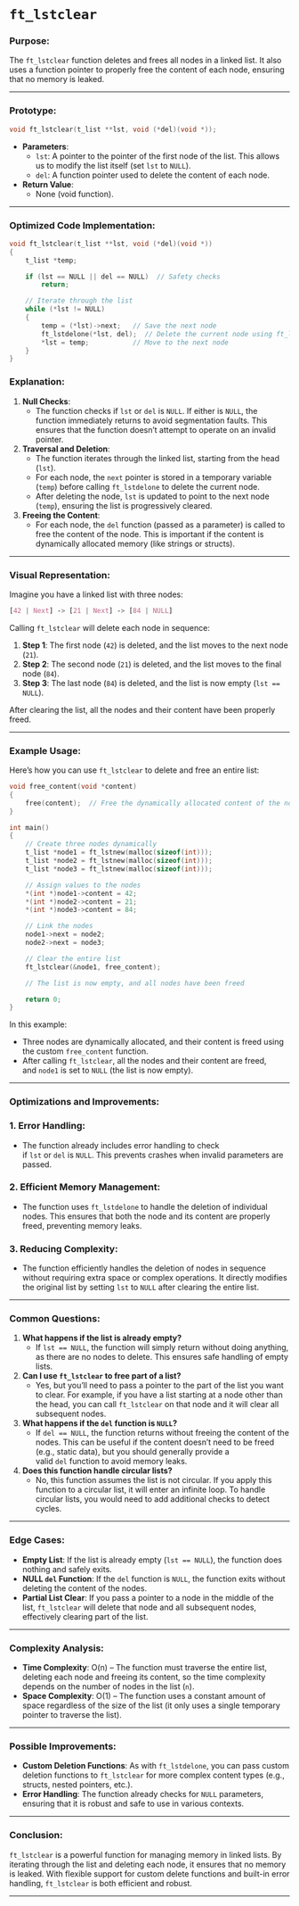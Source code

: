 # **`ft_lstclear`**

### **Purpose**:

The `ft_lstclear` function deletes and frees all nodes in a linked list. It also uses a function pointer to properly free the content of each node, ensuring that no memory is leaked.

---

### **Prototype**:

```c
void ft_lstclear(t_list **lst, void (*del)(void *));

```

- **Parameters**:
    - `lst`: A pointer to the pointer of the first node of the list. This allows us to modify the list itself (set `lst` to `NULL`).
    - `del`: A function pointer used to delete the content of each node.
- **Return Value**:
    - None (void function).

---

### **Optimized Code Implementation**:

```c
void ft_lstclear(t_list **lst, void (*del)(void *))
{
    t_list *temp;

    if (lst == NULL || del == NULL)  // Safety checks
        return;

    // Iterate through the list
    while (*lst != NULL)
    {
        temp = (*lst)->next;   // Save the next node
        ft_lstdelone(*lst, del);  // Delete the current node using ft_lstdelone
        *lst = temp;           // Move to the next node
    }
}

```

### **Explanation**:

1. **Null Checks**:
    - The function checks if `lst` or `del` is `NULL`. If either is `NULL`, the function immediately returns to avoid segmentation faults. This ensures that the function doesn’t attempt to operate on an invalid pointer.
2. **Traversal and Deletion**:
    - The function iterates through the linked list, starting from the head (`lst`).
    - For each node, the `next` pointer is stored in a temporary variable (`temp`) before calling `ft_lstdelone` to delete the current node.
    - After deleting the node, `lst` is updated to point to the next node (`temp`), ensuring the list is progressively cleared.
3. **Freeing the Content**:
    - For each node, the `del` function (passed as a parameter) is called to free the content of the node. This is important if the content is dynamically allocated memory (like strings or structs).

---

### **Visual Representation**:

Imagine you have a linked list with three nodes:

```css
[42 | Next] -> [21 | Next] -> [84 | NULL]

```

Calling `ft_lstclear` will delete each node in sequence:

1. **Step 1**: The first node (`42`) is deleted, and the list moves to the next node (`21`).
2. **Step 2**: The second node (`21`) is deleted, and the list moves to the final node (`84`).
3. **Step 3**: The last node (`84`) is deleted, and the list is now empty (`lst == NULL`).

After clearing the list, all the nodes and their content have been properly freed.

---

### **Example Usage**:

Here’s how you can use `ft_lstclear` to delete and free an entire list:

```c
void free_content(void *content)
{
    free(content);  // Free the dynamically allocated content of the node
}

int main()
{
    // Create three nodes dynamically
    t_list *node1 = ft_lstnew(malloc(sizeof(int)));
    t_list *node2 = ft_lstnew(malloc(sizeof(int)));
    t_list *node3 = ft_lstnew(malloc(sizeof(int)));

    // Assign values to the nodes
    *(int *)node1->content = 42;
    *(int *)node2->content = 21;
    *(int *)node3->content = 84;

    // Link the nodes
    node1->next = node2;
    node2->next = node3;

    // Clear the entire list
    ft_lstclear(&node1, free_content);

    // The list is now empty, and all nodes have been freed

    return 0;
}

```

In this example:

- Three nodes are dynamically allocated, and their content is freed using the custom `free_content` function.
- After calling `ft_lstclear`, all the nodes and their content are freed, and `node1` is set to `NULL` (the list is now empty).

---

### **Optimizations and Improvements**:

### **1. Error Handling**:

- The function already includes error handling to check if `lst` or `del` is `NULL`. This prevents crashes when invalid parameters are passed.

### **2. Efficient Memory Management**:

- The function uses `ft_lstdelone` to handle the deletion of individual nodes. This ensures that both the node and its content are properly freed, preventing memory leaks.

### **3. Reducing Complexity**:

- The function efficiently handles the deletion of nodes in sequence without requiring extra space or complex operations. It directly modifies the original list by setting `lst` to `NULL` after clearing the entire list.

---

### **Common Questions**:

1. **What happens if the list is already empty?**
    - If `lst == NULL`, the function will simply return without doing anything, as there are no nodes to delete. This ensures safe handling of empty lists.
2. **Can I use `ft_lstclear` to free part of a list?**
    - Yes, but you’ll need to pass a pointer to the part of the list you want to clear. For example, if you have a list starting at a node other than the head, you can call `ft_lstclear` on that node and it will clear all subsequent nodes.
3. **What happens if the `del` function is `NULL`?**
    - If `del == NULL`, the function returns without freeing the content of the nodes. This can be useful if the content doesn’t need to be freed (e.g., static data), but you should generally provide a valid `del` function to avoid memory leaks.
4. **Does this function handle circular lists?**
    - No, this function assumes the list is not circular. If you apply this function to a circular list, it will enter an infinite loop. To handle circular lists, you would need to add additional checks to detect cycles.

---

### **Edge Cases**:

- **Empty List**: If the list is already empty (`lst == NULL`), the function does nothing and safely exits.
- **NULL `del` Function**: If the `del` function is `NULL`, the function exits without deleting the content of the nodes.
- **Partial List Clear**: If you pass a pointer to a node in the middle of the list, `ft_lstclear` will delete that node and all subsequent nodes, effectively clearing part of the list.

---

### **Complexity Analysis**:

- **Time Complexity**: O(n) – The function must traverse the entire list, deleting each node and freeing its content, so the time complexity depends on the number of nodes in the list (`n`).
- **Space Complexity**: O(1) – The function uses a constant amount of space regardless of the size of the list (it only uses a single temporary pointer to traverse the list).

---

### **Possible Improvements**:

- **Custom Deletion Functions**: As with `ft_lstdelone`, you can pass custom deletion functions to `ft_lstclear` for more complex content types (e.g., structs, nested pointers, etc.).
- **Error Handling**: The function already checks for `NULL` parameters, ensuring that it is robust and safe to use in various contexts.

---

### **Conclusion**:

`ft_lstclear` is a powerful function for managing memory in linked lists. By iterating through the list and deleting each node, it ensures that no memory is leaked. With flexible support for custom delete functions and built-in error handling, `ft_lstclear` is both efficient and robust.

---
